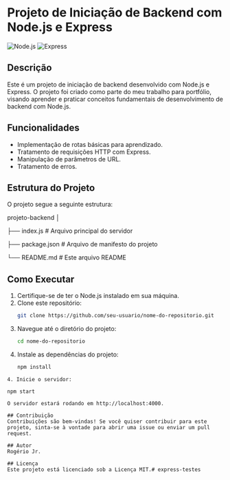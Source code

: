 # Projeto de Iniciação de Backend com Node.js e Express

![Node.js](https://img.shields.io/badge/Node.js-v14.17.0-green)
![Express](https://img.shields.io/badge/Express-v4.17.1-blue)

## Descrição

Este é um projeto de iniciação de backend desenvolvido com Node.js e Express. O projeto foi criado como parte do meu trabalho para portfólio, visando aprender e praticar conceitos fundamentais de desenvolvimento de backend com Node.js.

## Funcionalidades

- Implementação de rotas básicas para aprendizado.
- Tratamento de requisições HTTP com Express.
- Manipulação de parâmetros de URL.
- Tratamento de erros.

## Estrutura do Projeto

O projeto segue a seguinte estrutura:

projeto-backend
│

├── index.js # Arquivo principal do servidor

├── package.json # Arquivo de manifesto do projeto

└── README.md # Este arquivo README


## Como Executar

1. Certifique-se de ter o Node.js instalado em sua máquina.
2. Clone este repositório:
   ```bash
   git clone https://github.com/seu-usuario/nome-do-repositorio.git
   ```
3. Navegue até o diretório do projeto:
    ```bash
    cd nome-do-repositorio

4. Instale as dependências do projeto:
    ```bash
    npm install
  ```
4. Inicie o servidor:

npm start

O servidor estará rodando em http://localhost:4000.

## Contribuição
Contribuições são bem-vindas! Se você quiser contribuir para este projeto, sinta-se à vontade para abrir uma issue ou enviar um pull request.

## Autor
Rogério Jr.

## Licença
Este projeto está licenciado sob a Licença MIT.# express-testes
